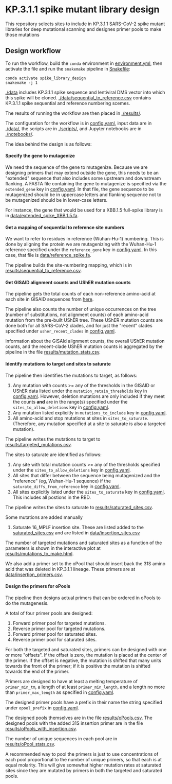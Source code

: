 # KP.3.1.1 spike mutant library design

This repository selects sites to include in KP.3.1.1 SARS-CoV-2 spike mutant libraries for deep mutational scanning and designes primer pools to make those mutations

## Design workflow

To run the workflow, build the `conda` environment in [environment.yml](environment.yml), then activate the file and run the `snakemake` pipeline in [Snakefile](Snakefile):

    conda activate spike_library_design
    snakemake -j 1
    

[./data](data) includes KP.3.1.1 spike sequence and lentiviral DMS vector into which this spike will be cloned. [./data/sequential_to_reference.csv](data/sequential_to_reference.csv) contains KP.3.1.1 spike sequential and reference numbering scemes. 

The results of running the workflow are then placed in [./results/](results).

The configuration for the workflow is in [config.yaml](config.yaml), input data are in [./data/](data), the scripts are in [./scripts/](scripts), and Jupyter notebooks are in [./notebooks/](notebooks).

The idea behind the design is as follows:

#### Specify the gene to mutagenize
We need the sequence of the gene to mutagenize.
Because we are designing primers that may extend outside the gene, this needs to be an "extended" sequence that also includes some upstream and downstream flanking.
A FASTA file containing the gene to mutagenize is specified via the `extended_gene` key in [config.yaml](config.yaml).
In that file, the gene sequence to be mutagenized should be in uppercase letters and flanking sequence not to be mutagenized should be in lower-case letters.

For instance, the gene that would be used for a XBB.1.5 full-spike library is in [data/extended_spike_XBB.1.5.fa](data/extended_spike_XBB.1.5.fa).

#### Get a mapping of sequential to reference site numbers
We want to refer to residues in reference (Wuhan-Hu-1) numbering.
This is done by aligning the protein we are mutagenizing with the Wuhan-Hu-1 reference specified under the `reference_gene` key in [config.yaml](config.yaml).
In this case, that file is [data/reference_spike.fa](data/reference_spike.fa).

The pipeline builds the site-numbering mapping, which is in [results/sequential_to_reference.csv](results/sequential_to_reference.csv).

#### Get GISAID alignment counts and UShER mutation counts
The pipeline gets the total counts of each non-reference amino-acid at each site in GISAID sequences from [here](https://mendel.bii.a-star.edu.sg/METHODS/corona/current/MUTATIONS/hCoV-19_Human_2019_WuhanWIV04/hcov19_Spike_mutations_table.html).

The pipeline also counts the number of unique occurrences on the tree (number of substitutions, not alignment counts) of each amino-acid mutation from the pre-built UShER tree.
These UShER mutation counts are done both for all SARS-CoV-2 clades, and for just the "recent" clades specified under `usher_recent_clades` in [config.yaml](config.yaml).

Information about the GISAId alignment counts, the overall UShER mutation counts, and the recent-clade UShER mutation counts is aggregated by the pipeline in the file [results/mutation_stats.csv](results/mutation_stats.csv).

#### Identify mutations to target and sites to saturate
The pipeline then identifies the mutations to target, as follows:

 1. Any mutation with counts >= any of the thresholds in the GISAID or UShER data listed under the `mutation_retain_thresholds` key in [config.yaml](config.yaml). However, deletion mutations are only included if they meet the counts **and** are in the range(s) specified under the `sites_to_allow_deletions` key in [config.yaml](config.yaml).
 2. Any mutation listed explicitly in `mutations_to_include` key in [config.yaml](config.yaml).
 3. All amino-acid and stop mutations at sites in `sites_to_saturate`. (Therefore, any mutation specified at a site to saturate is also a targeted mutation).
 
The pipeline writes the mutations to target to [results/targeted_mutations.csv](results/targeted_mutations.csv).
 
The sites to saturate are identified as follows:

  1. Any site with total mutation counts >= any of the thresholds specified under the `sites_to_allow_deletions` key in [config.yaml](config.yaml).
  2. All sites that differ between the sequence being mutagenized and the "reference" (eg, Wuhan-Hu-1 sequence) if the `saturate_diffs_from_reference` key in [config.yaml](config.yaml).
  3. All sites explicitly listed under the `sites_to_saturate` key in [config.yaml](config.yaml). This includes all postions in the RBD.
 
The pipeline writes the sites to saturate to [results/saturated_sites.csv](results/saturated_sites.csv).

Some mutations are added manually
  1. Saturate 16_MPLF insertion site. These are listed added to the [saturated_sites.csv](results/saturated_sites.csv) and are listed in [data/insertion_sites.csv](data/insertion_sites.csv)

The number of targeted mutations and saturated sites as a function of the parameters is shown in the interactive plot at [results/mutations_to_make.html](results/mutations_to_make.html).

We also add a primer set to the oPool that should insert back the 31S amino acid that was deleted in KP.3.1.1 lineage. These primers are at [data/insertion_primers.csv](data/insertion_primers.csv).

#### Design the primers for oPools
The pipeline then designs actual primers that can be ordered in oPools to do the mutagenesis.

A total of four primer pools are designed:
 1. Forward primer pool for targeted mutations.
 2. Reverse primer pool for targeted mutations.
 3. Forward primer pool for saturated sites.
 4. Reverse primer pool for saturated sites.
 
For both the targeted and saturated sites, primers can be designed with one or more "offsets".
If the offset is zero, the mutation is placed at the center of the primer.
If the offset is negative, the mutation is shifted that many units towards the front of the primer; if it is positive the mutation is shifted towards the end of the primer. 

Primers are designed to have at least a melting temperature of `primer_min_tm`, a length of at least `primer_min_length`, and a length no more than `primer_max_length` as specified in [config.yaml](config.yaml).

The designed primer pools have a prefix in their name the string specified under `opool_prefix` in [config.yaml](config.yaml).

The designed pools themselves are in the file [results/oPools.csv](results/oPools.csv).
The designed pools with the added 31S insertion primer are in the file [results/oPools_with_insertion.csv](results/oPools_with_insertion.csv).

The number of unique sequences in each pool are in [results/oPool_stats.csv](results/oPool_stats.csv).

A recommended way to pool the primers is just to use concentrations of each pool proportional to the number of unique primers, so that each is at equal molarity.
This will give somewhat higher mutation rates at saturated sites since they are mutated by primers in both the targeted and saturated pools.

